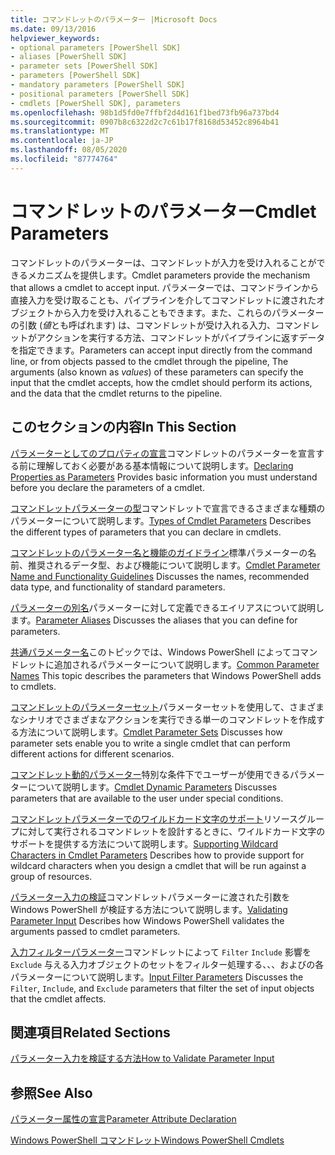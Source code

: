 ```yaml
---
title: コマンドレットのパラメーター |Microsoft Docs
ms.date: 09/13/2016
helpviewer_keywords:
- optional parameters [PowerShell SDK]
- aliases [PowerShell SDK]
- parameter sets [PowerShell SDK]
- parameters [PowerShell SDK]
- mandatory parameters [PowerShell SDK]
- positional parameters [PowerShell SDK]
- cmdlets [PowerShell SDK], parameters
ms.openlocfilehash: 98b1d5fd0e7ffbf2d4d161f1bed73fb96a737bd4
ms.sourcegitcommit: 0907b8c6322d2c7c61b17f8168d53452c8964b41
ms.translationtype: MT
ms.contentlocale: ja-JP
ms.lasthandoff: 08/05/2020
ms.locfileid: "87774764"
---
```

# <a name="cmdlet-parameters"></a><span data-ttu-id="0b10d-102">コマンドレットのパラメーター</span><span class="sxs-lookup"><span data-stu-id="0b10d-102">Cmdlet Parameters</span></span>

<span data-ttu-id="0b10d-103">コマンドレットのパラメーターは、コマンドレットが入力を受け入れることができるメカニズムを提供します。</span><span class="sxs-lookup"><span data-stu-id="0b10d-103">Cmdlet parameters provide the mechanism that allows a cmdlet to accept input.</span></span> <span data-ttu-id="0b10d-104">パラメーターでは、コマンドラインから直接入力を受け取ることも、パイプラインを介してコマンドレットに渡されたオブジェクトから入力を受け入れることもできます。また、これらのパラメーターの引数 (*値*とも呼ばれます) は、コマンドレットが受け入れる入力、コマンドレットがアクションを実行する方法、コマンドレットがパイプラインに返すデータを指定できます。</span><span class="sxs-lookup"><span data-stu-id="0b10d-104">Parameters can accept input directly from the command line, or from objects passed to the cmdlet through the pipeline, The arguments (also known as *values*) of these parameters can specify the input that the cmdlet accepts, how the cmdlet should perform its actions, and the data that the cmdlet returns to the pipeline.</span></span>

## <a name="in-this-section"></a><span data-ttu-id="0b10d-105">このセクションの内容</span><span class="sxs-lookup"><span data-stu-id="0b10d-105">In This Section</span></span>

<span data-ttu-id="0b10d-106">[パラメーターとしてのプロパティの宣言](./declaring-properties-as-parameters.md)コマンドレットのパラメーターを宣言する前に理解しておく必要がある基本情報について説明します。</span><span class="sxs-lookup"><span data-stu-id="0b10d-106">[Declaring Properties as Parameters](./declaring-properties-as-parameters.md) Provides basic information you must understand before you declare the parameters of a cmdlet.</span></span>

<span data-ttu-id="0b10d-107">[コマンドレットパラメーターの型](./types-of-cmdlet-parameters.md)コマンドレットで宣言できるさまざまな種類のパラメーターについて説明します。</span><span class="sxs-lookup"><span data-stu-id="0b10d-107">[Types of Cmdlet Parameters](./types-of-cmdlet-parameters.md) Describes the different types of parameters that you can declare in cmdlets.</span></span>

<span data-ttu-id="0b10d-108">[コマンドレットのパラメーター名と機能のガイドライン](./standard-cmdlet-parameter-names-and-types.md)標準パラメーターの名前、推奨されるデータ型、および機能について説明します。</span><span class="sxs-lookup"><span data-stu-id="0b10d-108">[Cmdlet Parameter Name and Functionality Guidelines](./standard-cmdlet-parameter-names-and-types.md) Discusses the names, recommended data type, and functionality of standard parameters.</span></span>

<span data-ttu-id="0b10d-109">[パラメーターの別名](./parameter-aliases.md)パラメーターに対して定義できるエイリアスについて説明します。</span><span class="sxs-lookup"><span data-stu-id="0b10d-109">[Parameter Aliases](./parameter-aliases.md) Discusses the aliases that you can define for parameters.</span></span>

<span data-ttu-id="0b10d-110">[共通パラメーター名](./common-parameter-names.md)このトピックでは、Windows PowerShell によってコマンドレットに追加されるパラメーターについて説明します。</span><span class="sxs-lookup"><span data-stu-id="0b10d-110">[Common Parameter Names](./common-parameter-names.md) This topic describes the parameters that Windows PowerShell adds to cmdlets.</span></span>

<span data-ttu-id="0b10d-111">[コマンドレットのパラメーターセット](./cmdlet-parameter-sets.md)パラメーターセットを使用して、さまざまなシナリオでさまざまなアクションを実行できる単一のコマンドレットを作成する方法について説明します。</span><span class="sxs-lookup"><span data-stu-id="0b10d-111">[Cmdlet Parameter Sets](./cmdlet-parameter-sets.md) Discusses how parameter sets enable you to write a single cmdlet that can perform different actions for different scenarios.</span></span>

<span data-ttu-id="0b10d-112">[コマンドレット動的パラメーター](./cmdlet-dynamic-parameters.md)特別な条件下でユーザーが使用できるパラメーターについて説明します。</span><span class="sxs-lookup"><span data-stu-id="0b10d-112">[Cmdlet Dynamic Parameters](./cmdlet-dynamic-parameters.md) Discusses parameters that are available to the user under special conditions.</span></span>

<span data-ttu-id="0b10d-113">[コマンドレットパラメーターでのワイルドカード文字のサポート](./supporting-wildcard-characters-in-cmdlet-parameters.md)リソースグループに対して実行されるコマンドレットを設計するときに、ワイルドカード文字のサポートを提供する方法について説明します。</span><span class="sxs-lookup"><span data-stu-id="0b10d-113">[Supporting Wildcard Characters in Cmdlet Parameters](./supporting-wildcard-characters-in-cmdlet-parameters.md) Describes how to provide support for wildcard characters when you design a cmdlet that will be run against a group of resources.</span></span>

<span data-ttu-id="0b10d-114">[パラメーター入力の検証](./validating-parameter-input.md)コマンドレットパラメーターに渡された引数を Windows PowerShell が検証する方法について説明します。</span><span class="sxs-lookup"><span data-stu-id="0b10d-114">[Validating Parameter Input](./validating-parameter-input.md) Describes how Windows PowerShell validates the arguments passed to cmdlet parameters.</span></span>

<span data-ttu-id="0b10d-115">[入力フィルターパラメーター](./input-filter-parameters.md)コマンドレットによって `Filter` `Include` 影響を `Exclude` 与える入力オブジェクトのセットをフィルター処理する、、、およびの各パラメーターについて説明します。</span><span class="sxs-lookup"><span data-stu-id="0b10d-115">[Input Filter Parameters](./input-filter-parameters.md) Discusses the `Filter`, `Include`, and `Exclude` parameters that filter the set of input objects that the cmdlet affects.</span></span>

## <a name="related-sections"></a><span data-ttu-id="0b10d-116">関連項目</span><span class="sxs-lookup"><span data-stu-id="0b10d-116">Related Sections</span></span>

[<span data-ttu-id="0b10d-117">パラメーター入力を検証する方法</span><span class="sxs-lookup"><span data-stu-id="0b10d-117">How to Validate Parameter Input</span></span>](./how-to-validate-parameter-input.md)

## <a name="see-also"></a><span data-ttu-id="0b10d-118">参照</span><span class="sxs-lookup"><span data-stu-id="0b10d-118">See Also</span></span>

[<span data-ttu-id="0b10d-119">パラメーター属性の宣言</span><span class="sxs-lookup"><span data-stu-id="0b10d-119">Parameter Attribute Declaration</span></span>](./parameter-attribute-declaration.md)

[<span data-ttu-id="0b10d-120">Windows PowerShell コマンドレット</span><span class="sxs-lookup"><span data-stu-id="0b10d-120">Windows PowerShell Cmdlets</span></span>](./cmdlet-overview.md)
